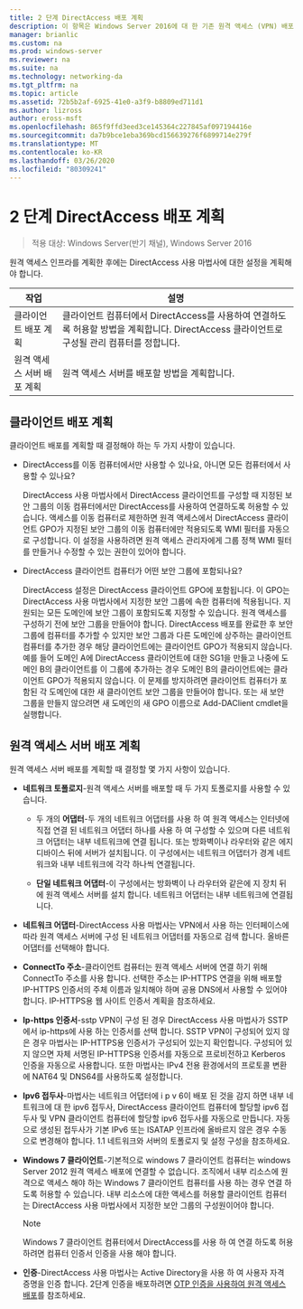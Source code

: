 ```yaml
---
title: 2 단계 DirectAccess 배포 계획
description: 이 항목은 Windows Server 2016에 대 한 기존 원격 액세스 (VPN) 배포에 DirectAccess 추가 가이드의 일부입니다.
manager: brianlic
ms.custom: na
ms.prod: windows-server
ms.reviewer: na
ms.suite: na
ms.technology: networking-da
ms.tgt_pltfrm: na
ms.topic: article
ms.assetid: 72b5b2af-6925-41e0-a3f9-b8809ed711d1
ms.author: lizross
author: eross-msft
ms.openlocfilehash: 865f9ffd3eed3ce145364c227845af097194416e
ms.sourcegitcommit: da7b9bce1eba369bcd156639276f6899714e279f
ms.translationtype: MT
ms.contentlocale: ko-KR
ms.lasthandoff: 03/26/2020
ms.locfileid: "80309241"
---
```

# <a name="step-2-plan-the-directaccess-deployment"></a>2 단계 DirectAccess 배포 계획

>적용 대상: Windows Server(반기 채널), Windows Server 2016

원격 액세스 인프라를 계획한 후에는 DirectAccess 사용 마법사에 대한 설정을 계획해야 합니다.  
  
|작업|설명|  
|----|--------|  
|클라이언트 배포 계획|클라이언트 컴퓨터에서 DirectAccess를 사용하여 연결하도록 허용할 방법을 계획합니다. DirectAccess 클라이언트로 구성될 관리 컴퓨터를 정합니다.|  
|원격 액세스 서버 배포 계획|원격 액세스 서버를 배포할 방법을 계획합니다.|  
  
## <a name="planning-for-client-deployment"></a><a name="bkmk_2_1_client"></a>클라이언트 배포 계획  
클라이언트 배포를 계획할 때 결정해야 하는 두 가지 사항이 있습니다.  
  
-   DirectAccess를 이동 컴퓨터에서만 사용할 수 있나요, 아니면 모든 컴퓨터에서 사용할 수 있나요?  
  
    DirectAccess 사용 마법사에서 DirectAccess 클라이언트를 구성할 때 지정된 보안 그룹의 이동 컴퓨터에서만 DirectAccess를 사용하여 연결하도록 허용할 수 있습니다. 액세스를 이동 컴퓨터로 제한하면 원격 액세스에서 DirectAccess 클라이언트 GPO가 지정된 보안 그룹의 이동 컴퓨터에만 적용되도록 WMI 필터를 자동으로 구성합니다. 이 설정을 사용하려면 원격 액세스 관리자에게 그룹 정책 WMI 필터를 만들거나 수정할 수 있는 권한이 있어야 합니다.  
  
-   DirectAccess 클라이언트 컴퓨터가 어떤 보안 그룹에 포함되나요?  
  
    DirectAccess 설정은 DirectAccess 클라이언트 GPO에 포함됩니다. 이 GPO는 DirectAccess 사용 마법사에서 지정한 보안 그룹에 속한 컴퓨터에 적용됩니다. 지원되는 모든 도메인에 보안 그룹이 포함되도록 지정할 수 있습니다. 원격 액세스를 구성하기 전에 보안 그룹을 만들어야 합니다. DirectAccess 배포를 완료한 후 보안 그룹에 컴퓨터를 추가할 수 있지만 보안 그룹과 다른 도메인에 상주하는 클라이언트 컴퓨터를 추가한 경우 해당 클라이언트에는 클라이언트 GPO가 적용되지 않습니다. 예를 들어 도메인 A에 DirectAccess 클라이언트에 대한 SG1을 만들고 나중에 도메인 B의 클라이언트를 이 그룹에 추가하는 경우 도메인 B의 클라이언트에는 클라이언트 GPO가 적용되지 않습니다. 이 문제를 방지하려면 클라이언트 컴퓨터가 포함된 각 도메인에 대한 새 클라이언트 보안 그룹을 만들어야 합니다. 또는 새 보안 그룹을 만들지 않으려면 새 도메인의 새 GPO 이름으로 Add-DAClient cmdlet을 실행합니다.  
  
## <a name="planning-for-remote-access-server-deployment"></a><a name="bkmk_2_2_server"></a>원격 액세스 서버 배포 계획  
원격 액세스 서버 배포를 계획할 때 결정할 몇 가지 사항이 있습니다.  
  
-   **네트워크 토폴로지**-원격 액세스 서버를 배포할 때 두 가지 토폴로지를 사용할 수 있습니다.  
  
    -   두 개의 **어댑터**-두 개의 네트워크 어댑터를 사용 하 여 원격 액세스는 인터넷에 직접 연결 된 네트워크 어댑터 하나를 사용 하 여 구성할 수 있으며 다른 네트워크 어댑터는 내부 네트워크에 연결 됩니다. 또는 방화벽이나 라우터와 같은 에지 디바이스 뒤에 서버가 설치됩니다. 이 구성에서는 네트워크 어댑터가 경계 네트워크와 내부 네트워크에 각각 하나씩 연결됩니다.  
  
    -   **단일 네트워크 어댑터**-이 구성에서는 방화벽이 나 라우터와 같은에 지 장치 뒤에 원격 액세스 서버를 설치 합니다. 네트워크 어댑터는 내부 네트워크에 연결됩니다.  
  
-   **네트워크 어댑터**-DirectAccess 사용 마법사는 VPN에서 사용 하는 인터페이스에 따라 원격 액세스 서버에 구성 된 네트워크 어댑터를 자동으로 검색 합니다. 올바른 어댑터를 선택해야 합니다.  
  
-   **ConnectTo 주소**-클라이언트 컴퓨터는 원격 액세스 서버에 연결 하기 위해 ConnectTo 주소를 사용 합니다. 선택한 주소는 IP-HTTPS 연결을 위해 배포할 IP-HTTPS 인증서의 주체 이름과 일치해야 하며 공용 DNS에서 사용할 수 있어야 합니다. IP-HTTPS용 웹 사이트 인증서 계획을 참조하세요.  
  
-   **Ip-https 인증서**-sstp VPN이 구성 된 경우 DirectAccess 사용 마법사가 SSTP에서 ip-https에 사용 하는 인증서를 선택 합니다. SSTP VPN이 구성되어 있지 않은 경우 마법사는 IP-HTTPS용 인증서가 구성되어 있는지 확인합니다. 구성되어 있지 않으면 자체 서명된 IP-HTTPS용 인증서를 자동으로 프로비전하고 Kerberos 인증을 자동으로 사용합니다. 또한 마법사는 IPv4 전용 환경에서의 프로토콜 변환에 NAT64 및 DNS64를 사용하도록 설정합니다.  
  
-   **Ipv6 접두사**-마법사는 네트워크 어댑터에 i p v 6이 배포 된 것을 감지 하면 내부 네트워크에 대 한 ipv6 접두사, DirectAccess 클라이언트 컴퓨터에 할당할 ipv6 접두사 및 VPN 클라이언트 컴퓨터에 할당할 ipv6 접두사를 자동으로 만듭니다. 자동으로 생성된 접두사가 기본 IPv6 또는 ISATAP 인프라에 올바르지 않은 경우 수동으로 변경해야 합니다. 1\.1 네트워크와 서버의 토폴로지 및 설정 구성을 참조하세요.  
  
-   **Windows 7 클라이언트**-기본적으로 windows 7 클라이언트 컴퓨터는 windows Server 2012 원격 액세스 배포에 연결할 수 없습니다. 조직에서 내부 리소스에 원격으로 액세스 해야 하는 Windows 7 클라이언트 컴퓨터를 사용 하는 경우 연결 하도록 허용할 수 있습니다. 내부 리소스에 대한 액세스를 허용할 클라이언트 컴퓨터는 DirectAccess 사용 마법사에서 지정한 보안 그룹의 구성원이어야 합니다.  
  
    > [!NOTE]
    > Windows 7 클라이언트 컴퓨터에서 DirectAccess를 사용 하 여 연결 하도록 허용 하려면 컴퓨터 인증서 인증을 사용 해야 합니다.
  
-   **인증**-DirectAccess 사용 마법사는 Active Directory을 사용 하 여 사용자 자격 증명을 인증 합니다. 2단계 인증을 배포하려면 [OTP 인증을 사용하여 원격 액세스 배포](../../ras/otp/Deploy-RA-OTP.md)를 참조하세요.  
  

  


